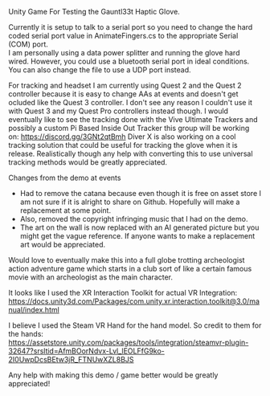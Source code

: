 Unity Game For Testing the Gauntl33t Haptic Glove.

Currently it is setup to talk to a serial port so you need to change the hard coded serial port value in AnimateFingers.cs to the appropriate Serial (COM) port.  
I am personally using a data power splitter and running the glove hard wired. However, you could use a bluetooth serial port in ideal conditions.
You can also change the file to use a UDP port instead.

For tracking and headset I am currently using Quest 2 and the Quest 2 controller because it is easy to change AAs at events and doesn't get ocluded like the Quest 3 controller. I don't see any reason I couldn't use it with Quest 3 and my Quest Pro controllers instead though.  I would eventually like to see the tracking done with the Vive Ultimate Trackers and possibly a custom Pi Based Inside Out Tracker this group will be working on: https://discord.gg/3GNt2qtBmh
Diver X is also working on a cool tracking solution that could be useful for tracking the glove when it is release.
Realistically though any help with converting this to use universal tracking methods would be greatly appreciated.

Changes from the demo at events 
- Had to remove the catana because even though it is free on asset store I am not sure if it is alright to share on Github. Hopefully will make a replacement at some point.
- Also, removed the copyright infringing music that I had on the demo.
- The art on the wall is now replaced with an AI generated picture but you might get the vague reference.  If anyone wants to make a replacement art would be appreciated.

Would love to eventually make this into a full globe trotting archeologist action adventure game which starts in a club sort of like a certain famous movie with an archeologist as the main character.

It looks like I used the XR Interaction Toolkit for actual VR Integration:
https://docs.unity3d.com/Packages/com.unity.xr.interaction.toolkit@3.0/manual/index.html

I believe I used the Steam VR Hand for the hand model. So credit to them for the hands:
https://assetstore.unity.com/packages/tools/integration/steamvr-plugin-32647?srsltid=AfmBOorNdvx-Lvl_lEOLFfG9ko-2I0UwpDcsBEtw3jR_FTNUwXZL8BJS

Any help with making this demo / game better would be greatly appreciated!
